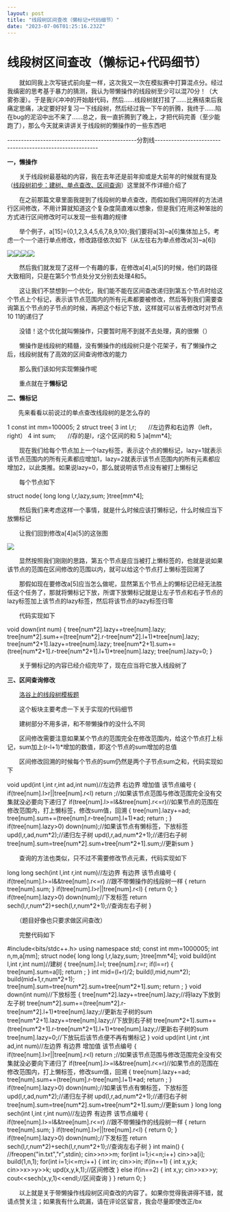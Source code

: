 ```yaml
---
layout: post
title: "线段树区间查改（懒标记+代码细节）"
date: "2023-07-06T01:25:16.232Z"
---
```

线段树区间查改（懒标记+代码细节）
=================

　　就如同我上次写链式前向星一样，这次我又一次在模拟赛中打算混点分。经过我缜密的思考基于暴力的猜测，我认为带懒操作的线段树至少可以混70分！（大雾弥漫）。于是我兴冲冲的开始敲代码，然后……线段树就打挂了……比赛结束后我痛定思痛，决定要好好复习一下线段树，然后经过我一下午的折腾，我终于……陷在bug的泥沼中出不来了……总之，我一直折腾到了晚上，才把代码完善（至少能跑了），那么今天就来讲讲关于线段树的懒操作的一些东西吧

\-----------------------------------------------分割线---------------------------------------------------------

**一，懒操作**

　　关于线段树最基础的内容，我在去年还是前年抑或是大前年的时候就有提及（[线段树初步：建树、单点查改、区间查询](https://www.cnblogs.com/qj-Network-Box/p/15193267.html)）这里就不作详细介绍了

　　在之前那篇文章里面我提到了线段树的单点查改，而假如我们用同样的方法进行区间修改，不用计算就知道这个复杂度简直难以想象，但是我们在用这种笨拙的方式进行区间修改时可以发现一些有趣的规律

　　举个例子，a\[15\]={0,1,2,3,4,5,6,7,8,9,10};我们要将a\[3\]~a\[6\]集体加上5，考虑一个一个进行单点修改，修改路径依次如下（从左往右为单点修改a\[3\]~a\[6\])

![](https://img2023.cnblogs.com/blog/1965215/202307/1965215-20230705074129689-1238998645.png)![](https://img2023.cnblogs.com/blog/1965215/202307/1965215-20230705074226311-36646487.png)![](https://img2023.cnblogs.com/blog/1965215/202307/1965215-20230705074327375-1015977314.png)![](https://img2023.cnblogs.com/blog/1965215/202307/1965215-20230705074628438-1171976174.png)

　　然后我们就发现了这样一个有趣的事，在修改a\[4\],a\[5\]的时候，他们的路径大致相同，只是在第5个节点处分叉分别去处理4和5。

　　这让我们不禁想到一个优化，我们能不能在区间查改递归到第五个节点时给这个节点上个标记，表示该节点范围内的所有元素都要被修改，然后等到我们需要查询第五个节点的子节点的时候，再把这个标记下放，这样就可以省去修改时对节点10 11的递归了

　　没错！这个优化就叫懒操作，只要暂时用不到就不去处理，真的很懒（）

　　懒操作是线段树的精髓，没有懒操作的线段树只是个花架子，有了懒操作之后，线段树就有了高效的区间查询修改的能力

　　那么我们该如何实现懒操作呢

　　重点就在于**懒标记**

**二、懒标记**

　   先来看看以前说过的单点查改线段树的是怎么存的

1 const int mm=100005;
2 struct tree{
3     int l,r;　　//左边界和右边界（left，right）
4     int sum;　　//存的是l，r这个区间的和
5 }a\[mm\*4\];

　　现在我们给每个节点加上一个lazy标签，表示这个点的懒标记，lazy=1就表示该节点范围内的所有元素都应增加1，lazy=2就表示该节点范围内的所有元素都应增加2，以此类推。如果说lazy=0，那么就说明该节点没有被打上懒标记

　　每个节点如下

struct node{
	long long l,r,lazy,sum;
}tree\[mm\*4\];

　　然后我们来考虑这样一个事情，就是什么时候应该打懒标记，什么时候应当下放懒标记

　　让我们回到修改a\[4\]a\[5\]的这张图

![](https://img2023.cnblogs.com/blog/1965215/202307/1965215-20230705081802389-2138740464.png)

　　显然按照我们刚刚的思路，第五个节点是应当被打上懒标签的，也就是说如果该节点的范围在区间修改的范围以内，就可以给这个节点打上懒标签回溯了

　　那假如现在要修改a\[5\]应当怎么做呢，显然第五个节点上的懒标记已经无法胜任这个任务了，那就将懒标记下放，所谓下放懒标记就是让左子节点和右子节点的lazy标签加上该节点的lazy标签，然后将该节点的lazy标签归零

　　代码实现如下

void down(int num)
{
	tree\[num\*2\].lazy+=tree\[num\].lazy;
	tree\[num\*2\].sum+=(tree\[num\*2\].r-tree\[num\*2\].l+1)\*tree\[num\].lazy;
	tree\[num\*2+1\].lazy+=tree\[num\].lazy;
	tree\[num\*2+1\].sum+=(tree\[num\*2+1\].r-tree\[num\*2+1\].l+1)\*tree\[num\].lazy;
	tree\[num\].lazy=0;
}

　　关于懒标记的内容已经介绍完毕了，现在应当将它放入线段树了

**三、区间查询修改**

　　[洛谷上的线段树模板题](https://www.luogu.com.cn/problem/P3372)

　　这个板块主要考虑一下关于实现的代码细节

　　建树部分不用多讲，和不带懒操作的没什么不同

　　区间修改需要注意如果某个节点的范围完全在修改范围内，给这个节点打上标记，sum加上(r-l+1)\*增加的数值，即这个节点的sum增加的总值

　　区间修改回溯的时候每个节点的sum仍然是两个子节点sum之和，代码实现如下

void upd(int l,int r,int ad,int num)//左边界 右边界 增加值 该节点编号 
{
	if(tree\[num\].l>r||tree\[num\].r<l) return ;//如果该节点范围与修改范围完全没有交集就没必要向下递归了 
	if(tree\[num\].l>=l&&tree\[num\].r<=r)//如果节点的范围在修改范围内，打上懒标签，修改sum值，回溯 
	{
		tree\[num\].lazy+=ad;
		tree\[num\].sum+=(tree\[num\].r-tree\[num\].l+1)\*ad;
		return ;
	}
	if(tree\[num\].lazy>0) down(num);//如果该节点有懒标签，下放标签 
	upd(l,r,ad,num\*2);//递归左子树 
	upd(l,r,ad,num\*2+1);//递归右子树 
	tree\[num\].sum=tree\[num\*2\].sum+tree\[num\*2+1\].sum;//更新sum 
}

　　查询的方法也类似，只不过不需要修改节点元素，代码实现如下

long long sech(int l,int r,int num)//左边界 有边界 该节点编号 
{
	if(tree\[num\].l>=l&&tree\[num\].r<=r) //跟不带懒操作的线段树一样 
	{
		return tree\[num\].sum; 
	}
	if(tree\[num\].l>r||tree\[num\].r<l) 
	{
		return 0;
	}
	if(tree\[num\].lazy>0) down(num);//下发标签 
	return sech(l,r,num\*2)+sech(l,r,num\*2+1);//查询左右子树 
}

　　（题目好像也只要求做区间查改）

　　完整代码如下

#include<bits/stdc++.h>
using namespace std;
const int mm=1000005;
int n,m,a\[mm\];
struct node{
	long long l,r,lazy,sum;
}tree\[mm\*4\];
void build(int l,int r,int num)//建树 
{
	tree\[num\].l=l;
	tree\[num\].r=r;
	if(l==r)
	{
		tree\[num\].sum=a\[l\];
		return ;
	}
	int mid=(l+r)/2;
	build(l,mid,num\*2);
	build(mid+1,r,num\*2+1);
	tree\[num\].sum=tree\[num\*2\].sum+tree\[num\*2+1\].sum;
	return ;
}
void down(int num)//下放标签 
{
	tree\[num\*2\].lazy+=tree\[num\].lazy;//将lazy下放到左子树 
	tree\[num\*2\].sum+=(tree\[num\*2\].r-tree\[num\*2\].l+1)\*tree\[num\].lazy;//更新左子树的sum 
	tree\[num\*2+1\].lazy+=tree\[num\].lazy;//下放到右子树 
	tree\[num\*2+1\].sum+=(tree\[num\*2+1\].r-tree\[num\*2+1\].l+1)\*tree\[num\].lazy;//更新右子树的sum 
	tree\[num\].lazy=0;//下放玩后该节点便不再有懒标记 
}
void upd(int l,int r,int ad,int num)//左边界 有边界 增加值 该节点编号 
{
	if(tree\[num\].l>r||tree\[num\].r<l) return ;//如果该节点范围与修改范围完全没有交集就没必要向下递归了 
	if(tree\[num\].l>=l&&tree\[num\].r<=r)//如果节点的范围在修改范围内，打上懒标签，修改sum值，回溯 
	{
		tree\[num\].lazy+=ad;
		tree\[num\].sum+=(tree\[num\].r-tree\[num\].l+1)\*ad;
		return ;
	}
	if(tree\[num\].lazy>0) down(num);//如果该节点有懒标签，下放标签 
	upd(l,r,ad,num\*2);//递归左子树 
	upd(l,r,ad,num\*2+1);//递归右子树 
	tree\[num\].sum=tree\[num\*2\].sum+tree\[num\*2+1\].sum;//更新sum 
}
long long sech(int l,int r,int num)//左边界 有边界 该节点编号 
{
	if(tree\[num\].l>=l&&tree\[num\].r<=r) //跟不带懒操作的线段树一样 
	{
		return tree\[num\].sum; 
	}
	if(tree\[num\].l>r||tree\[num\].r<l) 
	{
		return 0;
	}
	if(tree\[num\].lazy>0) down(num);//下发标签 
	return sech(l,r,num\*2)+sech(l,r,num\*2+1);//查询左右子树 
}
int main()
{
	//freopen("in.txt","r",stdin);
	cin>>n>>m;
	for(int i=1;i<=n;i++) cin>>a\[i\];
	build(1,n,1);
	for(int i=1;i<=m;i++)
	{
		int in;
		cin>>in;
		if(in==1)
		{
			int x,y,k;
			cin>>x>>y>>k;
			upd(x,y,k,1);//区间修改 
		}
		else if(in==2)
		{
			int x,y;
			cin>>x>>y;
			cout<<sech(x,y,1)<<endl;//区间查询 
		}
	}
	return 0;
}

　　以上就是关于带懒操作线段树区间查改的内容了。如果你觉得我讲得不错，就请点赞关注；如果我有什么疏漏，请在评论区留言，我会尽量即使改正/bx